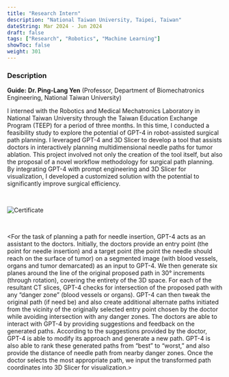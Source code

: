 ```yaml
---
title: "Research Intern"
description: "National Taiwan University, Taipei, Taiwan"
dateString: Mar 2024 - Jun 2024
draft: false
tags: ["Research", "Robotics", "Machine Learning"]
showToc: false
weight: 301
--- 
```


### Description
**Guide:** **Dr. Ping-Lang Yen** (Professor, Department of Biomechatronics Engineering, National Taiwan University)

I interned with the Robotics and Medical Mechatronics Laboratory in National Taiwan University through the Taiwan Education Exchange Program (TEEP) for a period of three months. In this time, I conducted a feasibility study to explore the potential of GPT-4 in robot-assisted surgical path planning. I leveraged GPT-4 and 3D Slicer to develop a tool that assists doctors in interactively planning multidimensional needle paths for tumor ablation.  This project involved not only the creation of the tool itself, but also the proposal of a novel workflow methodology for surgical path planning.  By integrating GPT-4 with prompt engineering and 3D Slicer for visualization, I developed a customized solution with the potential to significantly improve surgical efficiency.

&nbsp; 

![Certificate](/research/rmml/Certificate.png#center)


<Feasibility Study of Robot-Assisted Tumor Ablation Surgery using Generative AI>
&nbsp; 

<For the task of planning a path for needle insertion, GPT-4 acts as an assistant to the doctors. Initially, the doctors provide an entry point (the point for needle insertion) and a target point (the point the needle should reach on the surface of tumor) on a segmented image (with blood vessels, organs and tumor demarcated) as an input to GPT-4. We then generate six planes around the line of the original proposed path in 30° increments (through rotation), covering the entirety of the 3D space. For each of the resultant CT slices, GPT-4 checks for intersection of the proposed path with any “danger zone” (blood vessels or organs). GPT-4 can then tweak the original path (if need be) and also create additional alternate paths initiated from the vicinity of the originally selected entry point chosen by the doctor while avoiding intersection with any danger zones. The doctors are able to interact with GPT-4 by providing suggestions and feedback on the generated paths. According to the suggestions provided by the doctor, GPT-4 is able to modify its approach and generate a new path. GPT-4 is also able to rank these generated paths from “best” to “worst,” and also provide the distance of needle path from nearby danger zones. Once the doctor selects the most appropriate path, we input the transformed path coordinates into 3D Slicer for visualization.>

